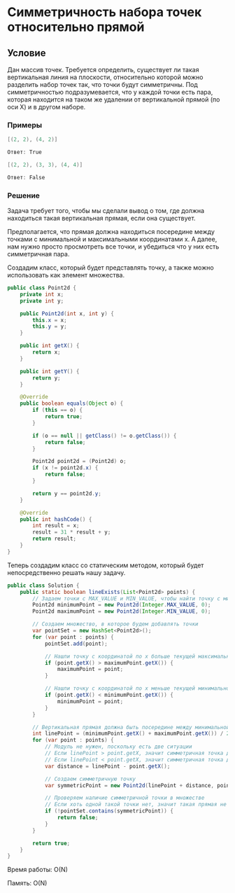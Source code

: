 # Симметричность набора точек относительно прямой

## Условие

Дан массив точек. Требуется определить, существует ли такая вертикальная линия на плоскости, относительно которой можно разделить набор точек так, что точки будут симметричны. Под симметричностью подразумевается, что у каждой точки есть пара, которая находится на таком же удалении от вертикальной прямой (по оси Х) и в другом наборе.

### Примеры

```java
[(2, 2), (4, 2)]

Ответ: True
```

```java
[(2, 2), (3, 3), (4, 4)]

Ответ: False
```

### Решение

Задача требует того, чтобы мы сделали вывод о том, где должна находиться такая вертикальная прямая, если она существует.

Предполагается, что прямая должна находиться посередине между точками с минимальной и максимальными координатами x. А далее, нам нужно просто просмотреть все точки, и убедиться что у них есть симметричная пара.

Создадим класс, который будет представлять точку, а также можно использовать как элемент множества.

```java
public class Point2d {
    private int x;
    private int y;

    public Point2d(int x, int y) {
        this.x = x;
        this.y = y;
    }

    public int getX() {
        return x;
    }

    public int getY() {
        return y;
    }

    @Override
    public boolean equals(Object o) {
        if (this == o) {
            return true;
        }

        if (o == null || getClass() != o.getClass()) {
            return false;
        }

        Point2d point2d = (Point2d) o;
        if (x != point2d.x) {
            return false;
        }

        return y == point2d.y;
    }

    @Override
    public int hashCode() {
        int result = x;
        result = 31 * result + y;
        return result;
    }
}
```

Теперь создадим класс со статическим методом, который будет непосредственно решать нашу задачу.

```java
public class Solution {
    public static boolean lineExists(List<Point2d> points) {
        // Задаем точки с MAX_VALUE и MIN_VALUE, чтобы найти точку с минимальной и максимальной координатами по х.
        Point2d minimumPoint = new Point2d(Integer.MAX_VALUE, 0);
        Point2d maximumPoint = new Point2d(Integer.MIN_VALUE, 0);

        // Создаем множество, в которое будем добавлять точки
        var pointSet = new HashSet<Point2d>();
        for (var point : points) {
            pointSet.add(point);

            // Нашли точку с координатой по х больше текущей максимальной и обновили
            if (point.getX() > maximumPoint.getX()) {
                maximumPoint = point;
            }

            // Нашли точку с координатой по х меньше текущей минимальной и обновили
            if (point.getX() < minimumPoint.getX()) {
                minimumPoint = point;
            }
        }

        // Вертикальная прямая должна быть посередине между минимальной и максимальными координатами по х
        int linePoint = (minimumPoint.getX() + maximumPoint.getX()) / 2;
        for (var point : points) {
            // Модуль не нужен, поскольку есть две ситуации
            // Если linePoint > point.getX, значит симметричная точка должна быть справа от прямой, разность будет положительна, добавим с плюсом
            // Если linePoint < point.getX, значит симметричная точка должна быть слева от прямой, разность будет отрицательно, добавим с минусом
            var distance = linePoint - point.getX();

            // Создаем симметричную точку
            var symmetricPoint = new Point2d(linePoint + distance, point.getY());

            // Проверяем наличие симметричной точки в множестве
            // Если хоть одной такой точки нет, значит такая прямая не существует
            if (!pointSet.contains(symmetricPoint)) {
                return false;
            }
        }

        return true;
    }
}
```

Время работы: O(N)

Память: O(N)
